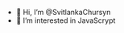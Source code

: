 - 👋 Hi, I’m @SvitlankaChursyn
- 👀 I’m interested in JavaScrypt

<!---
SvitlankaChursyn/SvitlankaChursyn is a ✨ special ✨ repository because its `README.md` (this file) appears on your GitHub profile.
You can click the Preview link to take a look at your changes.
--->
